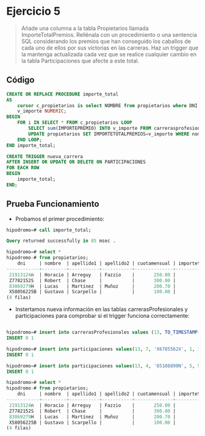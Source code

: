 # Ejercicio 5

> Añade una columna a la tabla Propietarios llamada ImporteTotalPremios. Rellénala con un procedimiento o una
sentencia SQL considerando los premios que han conseguido los caballos de cada uno de ellos por sus victorias
en las carreras. Haz un trigger que la mantenga actualizada cada vez que se realice cualquier cambio en la tabla
Participaciones que afecte a este total.

## Código

```sql
CREATE OR REPLACE PROCEDURE importe_total
AS
    cursor c_propietarios is select NOMBRE from propietarios where DNI in (select dniPropietario from caballos where codigoCaballo in (select codigocaballo from participaciones where POSICIONFINAL=1));  
    v_importe NUMERIC;
BEGIN
    FOR i IN SELECT * FROM c_propietarios LOOP
        SELECT sum(IMPORTEPREMIO) INTO v_importe FROM carrerasprofesionales WHERE codigoCarrera IN (SELECT codigoCarrera FROM participaciones WHERE POSICIONFINAL=1 AND codigocaballo IN (SELECT codigocaballo FROM caballos WHERE dnipropietario IN (SELECT dni FROM propietarios WHERE nombre=i.nombre)));
        UPDATE propietarios SET IMPORTETOTALPREMIOS=v_importe WHERE nombre=i.nombre;
    END LOOP;
END importe_total;

CREATE TRIGGER nueva_carrera
AFTER INSERT OR UPDATE OR DELETE ON PARTICIPACIONES
FOR EACH ROW
BEGIN
    importe_total;
END;
```

## Prueba Funcionamiento

- Probamos el primer procedimiento:

```sql
hipodromo=# call importe_total;

Query returned successfully in 85 msec .

hipodromo=# select *
hipodromo-# from propietarios;
    dni     | nombre  | apellido1 | apellido2 | cuotamensual | importetotalpremios 
------------+---------+-----------+-----------+--------------+---------------------
 21913124n  | Horacio | Arreguy   | Fazzio    |       250.00 |              16607                    
 Z7782152S  | Robert  | Chase     |           |       300.00 |              8750   
 83069279H  | Lucas   | Martínez  | Muñoz     |       200.70 |              7000     
 X58056225B | Gustavo | Scarpello |           |       100.00 |              7000     
(4 filas)
```

- Instertamos nueva información en las tablas carrerasProfesionales y participaciones para comprobar si el trigger funciona correctamente:

```sql

hipodromo=# insert into carrerasProfesionales values (13, TO_TIMESTAMP('20-11-2016 13:00', 'DD-MM-YYYY HH24:MI'), 8000, 650, TO_DATE('01-01-2010', 'DD-MM-YYYY'), TO_DATE('01-06-2013', 'DD-MM-YYYY'));
INSERT 0 1

hipodromo=# insert into participaciones values(13, 7, 'X6785562X', 1, 1);
INSERT 0 1

hipodromo=# insert into participaciones values(13, 4, '85108890N', 5, 5);
INSERT 0 1

hipodromo=# select *
hipodromo-# from propietarios;
    dni     | nombre  | apellido1 | apellido2 | cuotamensual | importetotalpremios 
------------+---------+-----------+-----------+--------------+---------------------
 21913124n  | Horacio | Arreguy   | Fazzio    |       250.00 |              16607                    
 Z7782152S  | Robert  | Chase     |           |       300.00 |              8750   
 83069279H  | Lucas   | Martínez  | Muñoz     |       200.70 |              7000     
 X58056225B | Gustavo | Scarpello |           |       100.00 |              7000     
(4 filas)
```